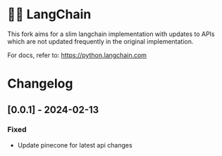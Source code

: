 # 🦜️🔗 LangChain

This fork aims for a slim langchain implementation with updates to APIs which are not updated frequently in the original implementation. 

For docs, refer to: https://python.langchain.com


# Changelog 

## [0.0.1] - 2024-02-13

### Fixed 
- Update pinecone for latest api changes